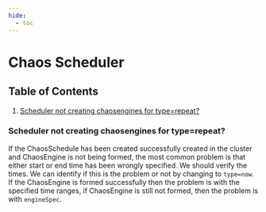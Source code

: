 ```yaml
---
hide:
  - toc
---
```

# Chaos Scheduler

## Table of Contents

1. [Scheduler not creating chaosengines for type=repeat?](#scheduler-not-creating-chaosengines-for-typerepeat)

### Scheduler not creating chaosengines for type=repeat?

If the ChaosSchedule has been created successfully created in the cluster and ChaosEngine is not being formed, the most common problem is that either start or 
end time has been wrongly specified. We should verify the times. We can identify if this is the problem or not by changing to `type=now`. If the ChaosEngine is 
formed successfully then the problem is with the specified time ranges, if ChaosEngine is still not formed, then the problem is with `engineSpec`. 

